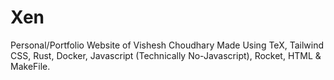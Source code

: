 # Xen

Personal/Portfolio Website of Vishesh Choudhary Made Using TeX, Tailwind CSS, Rust, Docker, Javascript (Technically No-Javascript), Rocket, HTML & MakeFile.


